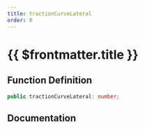 ```yaml
---
title: tractionCurveLateral
order: 0
---
```


# {{ $frontmatter.title }}

## Function Definition

```ts
public tractionCurveLateral: number;
```

## Documentation

<!--@include: ./parts/tractionCurveLateral.md-->
